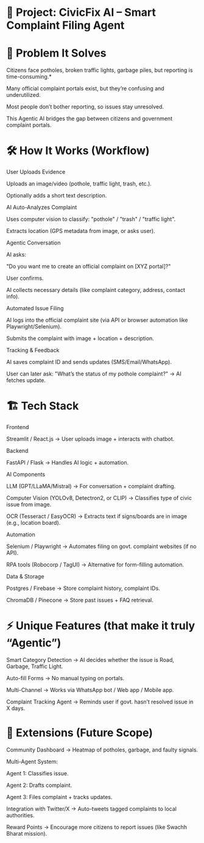 # 🚦 Project: CivicFix AI – Smart Complaint Filing Agent
# 🎯 Problem It Solves

Citizens face potholes, broken traffic lights, garbage piles, but reporting is time-consuming.*

Many official complaint portals exist, but they’re confusing and underutilized.

Most people don’t bother reporting, so issues stay unresolved.

This Agentic AI bridges the gap between citizens and government complaint portals.

# 🛠️ How It Works (Workflow)

User Uploads Evidence

Uploads an image/video (pothole, traffic light, trash, etc.).

Optionally adds a short text description.

AI Auto-Analyzes Complaint

Uses computer vision to classify: "pothole" / "trash" / "traffic light".

Extracts location (GPS metadata from image, or asks user).

Agentic Conversation

AI asks:

"Do you want me to create an official complaint on [XYZ portal]?"

User confirms.

AI collects necessary details (like complaint category, address, contact info).

Automated Issue Filing

AI logs into the official complaint site (via API or browser automation like Playwright/Selenium).

Submits the complaint with image + location + description.

Tracking & Feedback

AI saves complaint ID and sends updates (SMS/Email/WhatsApp).

User can later ask: "What’s the status of my pothole complaint?" → AI fetches update.

# 🏗️ Tech Stack
Frontend

Streamlit / React.js → User uploads image + interacts with chatbot.

Backend

FastAPI / Flask → Handles AI logic + automation.

AI Components

LLM (GPT/LLaMA/Mistral) → For conversation + complaint drafting.

Computer Vision (YOLOv8, Detectron2, or CLIP) → Classifies type of civic issue from image.

OCR (Tesseract / EasyOCR) → Extracts text if signs/boards are in image (e.g., location board).

Automation

Selenium / Playwright → Automates filing on govt. complaint websites (if no API).

RPA tools (Robocorp / TagUI) → Alternative for form-filling automation.

Data & Storage

Postgres / Firebase → Store complaint history, complaint IDs.

ChromaDB / Pinecone → Store past issues + FAQ retrieval.

# ⚡ Unique Features (that make it truly “Agentic”)

Smart Category Detection → AI decides whether the issue is Road, Garbage, Traffic Light.

Auto-fill Forms → No manual typing on portals.

Multi-Channel → Works via WhatsApp bot / Web app / Mobile app.

Complaint Tracking Agent → Reminds user if govt. hasn’t resolved issue in X days.

# 🚀 Extensions (Future Scope)

Community Dashboard → Heatmap of potholes, garbage, and faulty signals.

Multi-Agent System:

Agent 1: Classifies issue.

Agent 2: Drafts complaint.

Agent 3: Files complaint + tracks updates.

Integration with Twitter/X → Auto-tweets tagged complaints to local authorities.

Reward Points → Encourage more citizens to report issues (like Swachh Bharat mission).
